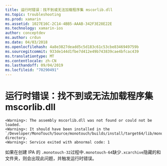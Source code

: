 ```yaml
---
title: 运行时错误：找不到或无法加载程序集 mscorlib.dll
ms.topic: troubleshooting
ms.prod: xamarin
ms.assetid: 1027E16C-2C14-4BB5-AAAB-342F3E28E22E
ms.technology: xamarin-ios
author: conceptdev
ms.author: crdun
ms.date: 04/03/2018
ms.openlocfilehash: 4a8e3827deadd5c5d183c61c53cbe8346949759b
ms.sourcegitcommit: 933de144d1fbe7d412e49b743839cae4bfcac439
ms.translationtype: MT
ms.contentlocale: zh-CN
ms.lasthandoff: 09/04/2019
ms.locfileid: "70290491"
---
```

# <a name="runtime-error-the-assembly-mscorlibdll-was-not-found-or-could-not-be-loaded"></a>运行时错误：找不到或无法加载程序集 mscorlib.dll

```
<Warning>: The assembly mscorlib.dll was not found or could not be loaded.
<Warning>: It should have been installed in the `/Developer/MonoTouch/Source/monotouch/builds/install/target64/lib/mono/2.0/mscorlib.dll' directory.
<Warning>: Service exited with abnormal code: 1
```

如果在创建 IPA 的 `.monotouch-32`过程中`.monotouch-64`缺少`.xcarchive`隐藏的和文件夹，则会出现此问题，并触发运行时错误。

